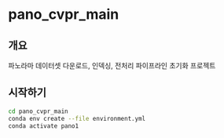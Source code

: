 # pano_cvpr_main

## 개요
파노라마 데이터셋 다운로드, 인덱싱, 전처리 파이프라인 초기화 프로젝트

## 시작하기
```bash
cd pano_cvpr_main
conda env create --file environment.yml
conda activate pano1